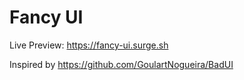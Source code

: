 # Fancy UI

Live Preview: https://fancy-ui.surge.sh

Inspired by https://github.com/GoulartNogueira/BadUI
